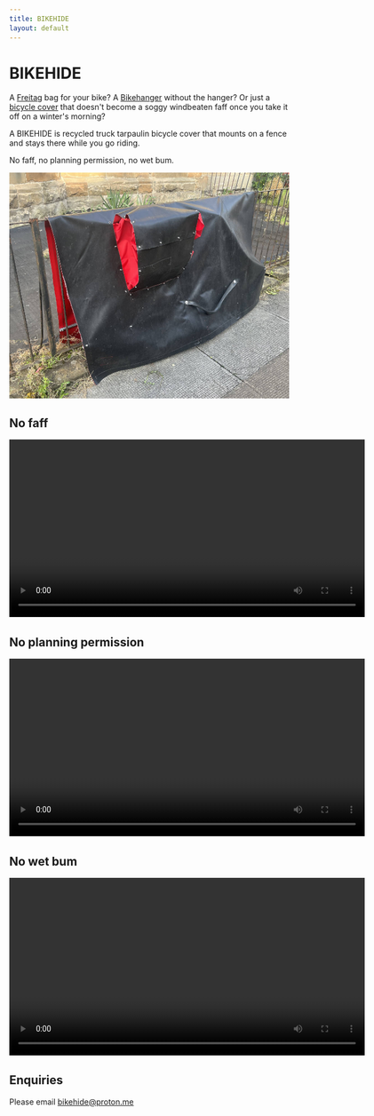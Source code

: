```yaml
---
title: BIKEHIDE
layout: default
---
```


# BIKEHIDE

A [Freitag](https://www.freitag.ch) bag for your bike? A [Bikehanger](https://cyclehoop.com/product-category/bikehangars/) without the hanger? Or just a [bicycle cover](https://www.amazon.com/s?k=bicycle+cover) that doesn't become a soggy windbeaten faff once you take it off on a winter's morning?

A BIKEHIDE is recycled truck tarpaulin bicycle cover that mounts on a fence and stays there while you go riding. 

No faff, no planning permission, no wet bum.

![](cover.jpg)

## No faff <!-- | Quick | Flappable | Fast | Rapid | Speedy | -->

 <video width="640" height="auto" controls>
  <source src="darrenLeaving.m4v" type='video/mp4; codecs="avc1.42E01E, mp4a.40.2"'></source>
  Your browser does not support the video tag.
</video> 

## No planning permission <!--| Luggable | Movable | Shiftable | Semi-permanent | Motile | Wrapable | Liminal -->

 <video width="640" height="auto" controls>
  <source src="ph_mount.m4v" type='video/mp4; codecs="avc1.42E01E, mp4a.40.2"'></source>
  Your browser does not support the video tag.
</video> 

## No wet bum <!--| Dry | Weatherproof | Glasgowable | Robust | Tough | Unflappable | Streetwise | --> 

 <video width="640" height="auto" controls>
  <source src="hose.m4v" type='video/mp4; codecs="avc1.42E01E, mp4a.40.2"'></source>
  Your browser does not support the video tag.
</video> 

## Enquiries

Please email [bikehide@proton.me](mailto://bikehide@proton.me)

